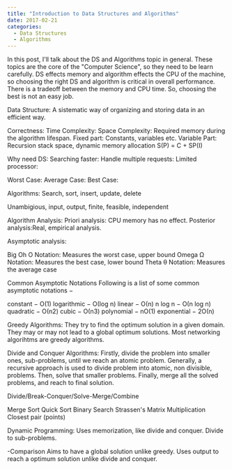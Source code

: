```yaml
---
title: "Introduction to Data Structures and Algorithms"
date: 2017-02-21
categories: 
  - Data Structures
  - Algorithms
---
```


In this post, I'll talk about the DS and Algorithms topic in general. These topics are the core of the "Computer Science", so they need to
be learn carefully. DS effects memory and algorithm effects the CPU of the machine, so choosing the right DS and algorithm is critical
in overall performance. There is a tradeoff between the memory and CPU time. So, choosing the best is not an easy job.  

Data Structure: A sistematic way of organizing and storing data in an efficient way.

  Correctness:
  Time Complexity:
  Space Complexity: Required memory during the algorithm lifespan.
    Fixed part: Constants, variables etc.
    Variable Part: Recursion stack space, dynamic memory allocation 
 S(P) = C + SP(I)
  
Why need DS:
  Searching faster:
  Handle multiple requests:
  Limited processor:
  
  Worst Case:
  Average Case:
  Best Case:
  
Algorithms:
Search, sort, insert, update, delete

Unambigious, input, output, finite, feasible, independent

Algorithm Analysis:
Priori analysis: CPU memory has no effect.
Posterior analysis:Real, empirical analysis.

Asymptotic analysis:

Big Oh Ο Notation: Measures the worst case, upper bound 
Omega Ω Notation: Measures the best case, lower bound
Theta θ Notation: Measures the average case

Common Asymptotic Notations
Following is a list of some common asymptotic notations −

constant	−	Ο(1)
logarithmic	−	Ο(log n)
linear	−	Ο(n)
n log n	−	Ο(n log n)
quadratic	−	Ο(n2)
cubic	−	Ο(n3)
polynomial	−	nΟ(1)
exponential	−	2Ο(n)

Greedy Algorithms:
They try to find the optimum solution in a given domain. They may or may not lead to a global optimum solutions. Most networking
algorihtms are greedy algorithms.
  
Divide and Conquer Algorithms:
Firstly, divide the problem into smaller ones, sub-problems, until we reach an atomic problem. Generally, a recursive approach
is used to divide problem into atomic, non divisible, problems. Then, solve that smaller problems. Finally, merge all the solved
problems, and reach to final solution.
  
Divide/Break-Conquer/Solve-Merge/Combine

Merge Sort
Quick Sort
Binary Search
Strassen's Matrix Multiplication
Closest pair (points)
  
Dynamic Programming:
Uses memorization, like divide and conquer. Divide to sub-problems. 

-Comparison
Aims to have a global solution unlike greedy.
Uses output to reach a optimum solution unlike divide and conquer.




    
    
